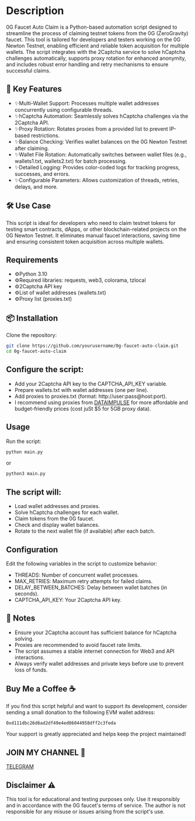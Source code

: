 # Description
0G Faucet Auto Claim is a Python-based automation script designed to streamline the process of claiming testnet tokens from the 0G (ZeroGravity) faucet. This tool is tailored for developers and testers working on the 0G Newton Testnet, enabling efficient and reliable token acquisition for multiple wallets. The script integrates with the 2Captcha service to solve hCaptcha challenges automatically, supports proxy rotation for enhanced anonymity, and includes robust error handling and retry mechanisms to ensure successful claims.

## 🚀 Key Features
- ✨Multi-Wallet Support: Processes multiple wallet addresses concurrently using configurable threads.
- ✨hCaptcha Automation: Seamlessly solves hCaptcha challenges via the 2Captcha API.
- ✨Proxy Rotation: Rotates proxies from a provided list to prevent IP-based restrictions.
- ✨Balance Checking: Verifies wallet balances on the 0G Newton Testnet after claiming.
- ✨Wallet File Rotation: Automatically switches between wallet files (e.g., wallets1.txt, wallets2.txt) for batch processing.
- ✨Detailed Logging: Provides color-coded logs for tracking progress, successes, and errors.
- ✨Configurable Parameters: Allows customization of threads, retries, delays, and more.

## 🛠️ Use Case
This script is ideal for developers who need to claim testnet tokens for testing smart contracts, dApps, or other blockchain-related projects on the 0G Newton Testnet. It eliminates manual faucet interactions, saving time and ensuring consistent token acquisition across multiple wallets.

## Requirements
- ⚙️Python 3.10
- ⚙️Required libraries: requests, web3, colorama, tzlocal
- ⚙️2Captcha API key
- ⚙️List of wallet addresses (wallets.txt)
- ⚙️Proxy list (proxies.txt)

## 📦 Installation

Clone the repository:
```bash
git clone https://github.com/yourusername/0g-faucet-auto-claim.git
cd 0g-faucet-auto-claim
```

## Configure the script:
- Add your 2Captcha API key to the CAPTCHA_API_KEY variable.
- Prepare wallets.txt with wallet addresses (one per line).
- Add proxies to proxies.txt (format: http://user:pass@host:port).
- I recommend using proxies from [DATAIMPULSE](https://dataimpulse.com/?aff=124620) for more affordable and budget-friendly prices (cost juSt $5 for 5GB proxy data).



## Usage
Run the script:
```bash
python main.py
```
or
```bash
python3 main.py
```

## The script will:

- Load wallet addresses and proxies.
- Solve hCaptcha challenges for each wallet.
- Claim tokens from the 0G faucet.
- Check and display wallet balances.
- Rotate to the next wallet file (if available) after each batch.

## Configuration
Edit the following variables in the script to customize behavior:

- THREADS: Number of concurrent wallet processes.
- MAX_RETRIES: Maximum retry attempts for failed claims.
- DELAY_BETWEEN_BATCHES: Delay between wallet batches (in seconds).
- CAPTCHA_API_KEY: Your 2Captcha API key.

## 📝 Notes

- Ensure your 2Captcha account has sufficient balance for hCaptcha solving.
- Proxies are recommended to avoid faucet rate limits.
- The script assumes a stable internet connection for Web3 and API interactions.
- Always verify wallet addresses and private keys before use to prevent loss of funds.

## Buy Me a Coffee ☕
If you find this script helpful and want to support its development, consider sending a small donation to the following EVM wallet address:
```bash
0xd111dbc26d6ad2df49e4ed06044958dff2c3feda
```
Your support is greatly appreciated and helps keep the project maintained!

## JOIN MY CHANNEL 🚀
[TELEGRAM](https://t.me/airdropdxns)

## Disclaimer ⚠️
This tool is for educational and testing purposes only. Use it responsibly and in accordance with the 0G faucet's terms of service. The author is not responsible for any misuse or issues arising from the script's use.
